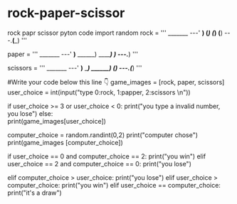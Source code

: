 # rock-paper-scissor
rock papr scissor pyton code
import random
rock = '''
    _______
---'   ____)
      (_____)
      (_____)
      (____)
---.__(___)
'''

paper = '''
    _______
---'   ____)____
          ______)
          _______)
         _______)
---.__________)
'''

scissors = '''
    _______
---'   ____)____
          ______)
       __________)
      (____)
---.__(___)
'''

#Write your code below this line 👇
game_images = [rock, paper, scissors]
user_choice = int(input("type 0:rock, 1:papper, 2:scissors \n"))

if user_choice >= 3 or user_choice < 0:
  print("you type a invalid number, you lose")
else:  
  print(game_images[user_choice])
  
  computer_choice = random.randint(0,2)
  print("computer chose")
  print(game_images [computer_choice])
  
  
  if user_choice == 0 and computer_choice == 2:
    print("you win") 
  elif user_choice == 2 and computer_choice == 0:
    print("you lose")
  
  elif computer_choice > user_choice:
    print("you lose")
  elif user_choice > computer_choice:
    print("you win")
  elif user_choice == computer_choice:
    print("it's a draw")
